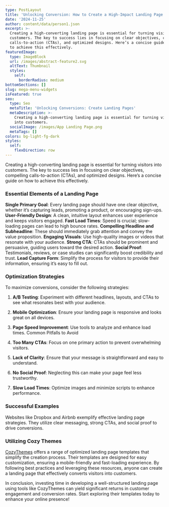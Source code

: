```yaml
---
type: PostLayout
title: 'Unlocking Conversion: How to Create a High-Impact Landing Page with WordPress'
date: '2024-11-25'
author: content/data/person1.json
excerpt: >-
  Creating a high-converting landing page is essential for turning visitors into
  customers. The key to success lies in focusing on clear objectives, compelling
  calls-to-action (CTAs), and optimized designs. Here’s a concise guide on how
  to achieve this effectively.
featuredImage:
  type: ImageBlock
  url: /images/abstract-feature2.svg
  altText: Thumbnail
  styles:
    self:
      borderRadius: medium
bottomSections: []
slug: mega-menu-widgets
isFeatured: true
seo:
  type: Seo
  metaTitle: 'Unlocking Conversions: Create Landing Pages'
  metaDescription: >-
    Creating a high-converting landing page is essential for turning visitors
    into customers.
  socialImage: /images/App Landing Page.png
  metaTags: []
colors: bg-light-fg-dark
styles:
  self:
    flexDirection: row
---
```

Creating a high-converting landing page is essential for turning visitors into customers. The key to success lies in focusing on clear objectives, compelling calls-to-action (CTAs), and optimized designs. Here’s a concise guide on how to achieve this effectively.

### Essential Elements of a Landing Page

**Single Primary Goal**: Every landing page should have one clear objective, whether it’s capturing leads, promoting a product, or encouraging sign-ups.
**User-Friendly Design**: A clean, intuitive layout enhances user experience and keeps visitors engaged.
**Fast Load Times**: Speed is crucial; slow-loading pages can lead to high bounce rates.
**Compelling Headline and Subheadline**: These should immediately grab attention and convey the value proposition.
**Engaging Visuals**: Use high-quality images or videos that resonate with your audience.
**Strong CTA**: CTAs should be prominent and persuasive, guiding users toward the desired action.
**Social Proof**: Testimonials, reviews, or case studies can significantly boost credibility and trust.
**Lead Capture Form**: Simplify the process for visitors to provide their information, ensuring it’s easy to fill out.

### Optimization Strategies

To maximize conversions, consider the following strategies:

1.  **A/B Testing**: Experiment with different headlines, layouts, and CTAs to see what resonates best with your audience.

2.  **Mobile Optimization**: Ensure your landing page is responsive and looks great on all devices.

3.  **Page Speed Improvement**: Use tools to analyze and enhance load times. Common Pitfalls to Avoid

4.  **Too Many CTAs**: Focus on one primary action to prevent overwhelming visitors.

5.  **Lack of Clarity**: Ensure that your message is straightforward and easy to understand.

6.  **No Social Proof**: Neglecting this can make your page feel less trustworthy.

7.  **Slow Load Times**: Optimize images and minimize scripts to enhance performance.

### Successful Examples

Websites like Dropbox and Airbnb exemplify effective landing page strategies. They utilize clear messaging, strong CTAs, and social proof to drive conversions.

### Utilizing Cozy Themes

[CozyThemes](https://cozythemes.com/) offers a range of optimized landing page templates that simplify the creation process. Their templates are designed for easy customization, ensuring a mobile-friendly and fast-loading experience. By following best practices and leveraging these resources, anyone can create a landing page that effectively converts visitors into customers.

In conclusion, investing time in developing a well-structured landing page using tools like CozyThemes can yield significant returns in customer engagement and conversion rates. Start exploring their templates today to enhance your online presence!
